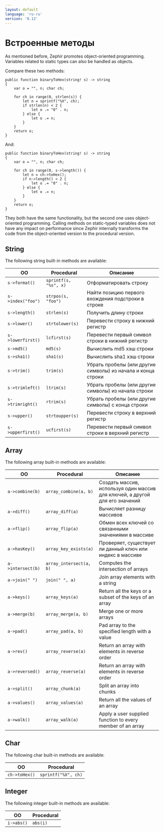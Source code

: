 ```yaml
---
layout: default
language: 'ru-ru'
version: '0.12'
---
```


# Встроенные методы

As mentioned before, Zephir promotes object-oriented programming. Variables related to static types can also be handled as objects.

Compare these two methods:

```zephir
public function binaryToHex(string! s) -> string
{
    var o = "", n; char ch;

    for ch in range(0, strlen(s)) {
        let n = sprintf("%X", ch);
        if strlen(n) < 2 {
            let o .= "0" . n;
        } else {
            let o .= n;
        }
    }
    return o;
}
```

And:

```zephir
public function binaryToHex(string! s) -> string
{
    var o = "", n; char ch;

    for ch in range(0, s->length()) {
        let n = ch->toHex();
        if n->length() < 2 {
            let o .= "0" . n;
        } else {
            let o .= n;
        }
    }
    return o;
}
```

They both have the same functionality, but the second one uses object-oriented programming. Calling methods on static-typed variables does not have any impact on performance since Zephir internally transforms the code from the object-oriented version to the procedural version.

<a name='string'></a>

## String

The following string built-in methods are available:

| OO                   | Procedural            | Описание                                                     |
| -------------------- | --------------------- | ------------------------------------------------------------ |
| `s->format()`     | `sprintf(s, "%s", x)` | Отформатировать строку                                       |
| `s->index("foo")` | `strpos(s, "foo")`    | Найти позицию первого вхождения подстроки в строке           |
| `s->length()`     | `strlen(s)`           | Получить длину строки                                        |
| `s->lower()`      | `strtolower(s)`       | Перевести строку в нижний регистр                            |
| `s->lowerfirst()` | `lcfirst(s)`          | Перевести первый символ строки в нижний регистр              |
| `s->md5()`        | `md5(s)`              | Вычислить md5 хэш строки                                     |
| `s->sha1()`       | `sha1(s)`             | Вычислить sha1 хэш строки                                    |
| `s->trim()`       | `trim(s)`             | Убрать пробелы (или другие символы) из начала и конца строки |
| `s->trimleft()`   | `ltrim(s)`            | Убрать пробелы (или другие символы) из начала строки         |
| `s->trimright()`  | `rtrim(s)`            | Убрать пробелы (или другие символы) с конца строки           |
| `s->upper()`      | `strtoupper(s)`       | Перевести строку в верхний регистр                           |
| `s->upperfirst()` | `ucfirst(s)`          | Перевести первый символ строки в верхний регистр             |

<a name='array'></a>

## Array

The following array built-in methods are available:

| OO                   | Procedural              | Описание                                                                    |
| -------------------- | ----------------------- | --------------------------------------------------------------------------- |
| `a->combine(b)`   | `array_combine(a, b)`   | Создать массив, используя один массив для ключей, а другой для его значений |
| `a->diff()`       | `array_diff(a)`         | Вычисляет разницу массивов                                                  |
| `a->flip()`       | `array_flip(a)`         | Обмен всех ключей со связанными значениями в массиве                        |
| `a->hasKey()`     | `array_key_exists(a)`   | Проверяет, существует ли данный ключ или индекс в массиве                   |
| `a->intersect(b)` | `array_intersect(a, b)` | Computes the intersection of arrays                                         |
| `a->join(" ")`    | `join(" ", a)`          | Join array elements with a string                                           |
| `a->keys()`       | `array_keys(a)`         | Return all the keys or a subset of the keys of an array                     |
| `a->merge(b)`     | `array_merge(a, b)`     | Merge one or more arrays                                                    |
| `a->pad()`        | `array_pad(a, b)`       | Pad array to the specified length with a value                              |
| `a->rev()`        | `array_reverse(a)`      | Return an array with elements in reverse order                              |
| `a->reversed()`   | `array_reverse(a)`      | Return an array with elements in reverse order                              |
| `a->split()`      | `array_chunk(a)`        | Split an array into chunks                                                  |
| `a->values()`     | `array_values(a)`       | Return all the values of an array                                           |
| `a->walk()`       | `array_walk(a)`         | Apply a user supplied function to every member of an array                  |

<a name='char'></a>

## Char

The following char built-in methods are available:

| OO               | Procedural          |
| ---------------- | ------------------- |
| `ch->toHex()` | `sprintf("%X", ch)` |

<a name='integer'></a>

## Integer

The following integer built-in methods are available:

| OO            | Procedural |
| ------------- | ---------- |
| `i->abs()` | `abs(i)`   |